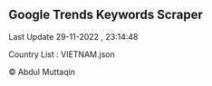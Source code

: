 

## Google Trends Keywords Scraper 
 
Last Update 29-11-2022 , 23:14:48

Country List :
VIETNAM.json



© Abdul Muttaqin 
